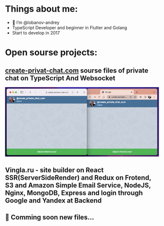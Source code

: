 # Things about me:
- 👋 I’m @lobanov-andrey
- TypeScript Developer and beginner in Flutter and Golang
- Start to develop in 2017

# Open sourse projects:
## [create-privat-chat.com](https://github.com/lobanov-andrey/create-private-chat.com) sourse files of private chat on TypeScript And Websocket
![](https://raw.githubusercontent.com/lobanov-andrey/create-private-chat.com/main/preview.gif)
## Vingla.ru - site builder on React SSR(ServerSideRender) and Redux on Frotend, S3 and Amazon Simple Email Service, NodeJS, Nginx, MongoDB, Express and login through Google and Yandex at Backend
## 💞️ Comming soon new files...

<!---
lobanov-andrey/lobanov-andrey is a ✨ special ✨ repository because its `README.md` (this file) appears on your GitHub profile.
You can click the Preview link to take a look at your changes.
--->
